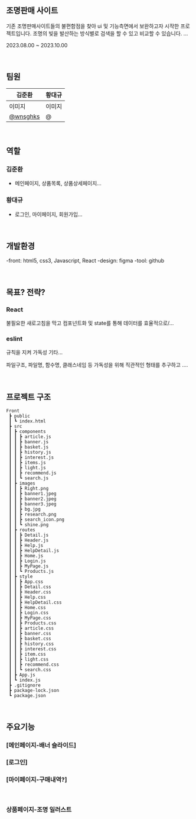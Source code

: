 ## 조명판매 사이트 
기존 조명판매사이트들의 불편함점을 찾아 ui 및 기능측면에서 보완하고자 시작한 프로젝트입니다.
조명의 빛을 발산하는 방식별로 검색을 할 수 있고 비교할 수 있습니다.
...


2023.08.00 ~ 2023.10.00

<br>

## 팀원
| 김준환 | 황대규 |
|------|-------|
|  이미지  |  이미지  |
| [@wnsghks](https://github.com/wnsghks) | @     |

<br>

## 역할
### 김준환
   - 메인페이지, 상품목록, 상품상세페이지... 
### 황대규
   - 로그인, 마이페이지, 회원가입...

<br>

## 개발환경
-front: html5, css3, Javascript, React 
-design: figma
-tool: github

<br>

## 목표? 전략?
### React
불필요한 새로고침을 막고 컴포넌트화 및 state를 통해 데이터를 효율적으로/...

### eslint
규칙을 지켜 가독성 기타...

파일구조, 파일명, 함수명, 클래스네임 등 가독성을 위해 직관적인 형태를 추구하고 ....

<br>

## 프로젝트 구조
    Front
     ┣ public
     ┃ ┗ index.html
     ┣ src
     ┃ ┣ components
     ┃ ┃ ┣ article.js
     ┃ ┃ ┣ banner.js
     ┃ ┃ ┣ basket.js
     ┃ ┃ ┣ history.js
     ┃ ┃ ┣ interest.js
     ┃ ┃ ┣ items.js
     ┃ ┃ ┣ light.js
     ┃ ┃ ┣ recommend.js
     ┃ ┃ ┗ search.js
     ┃ ┣ images
     ┃ ┃ ┣ Right.png
     ┃ ┃ ┣ banner1.jpeg
     ┃ ┃ ┣ banner2.jpeg
     ┃ ┃ ┣ banner3.jpeg
     ┃ ┃ ┣ bg.jpg
     ┃ ┃ ┣ research.png
     ┃ ┃ ┣ search_icon.png
     ┃ ┃ ┗ shine.png
     ┃ ┣ routes
     ┃ ┃ ┣ Detail.js
     ┃ ┃ ┣ Header.js
     ┃ ┃ ┣ Help.js
     ┃ ┃ ┣ HelpDetail.js
     ┃ ┃ ┣ Home.js
     ┃ ┃ ┣ Login.js
     ┃ ┃ ┣ MyPage.js
     ┃ ┃ ┗ Products.js
     ┃ ┣ style
     ┃ ┃ ┣ App.css
     ┃ ┃ ┣ Detail.css
     ┃ ┃ ┣ Header.css
     ┃ ┃ ┣ Help.css
     ┃ ┃ ┣ HelpDetail.css
     ┃ ┃ ┣ Home.css
     ┃ ┃ ┣ Login.css
     ┃ ┃ ┣ MyPage.css
     ┃ ┃ ┣ Products.css
     ┃ ┃ ┣ article.css
     ┃ ┃ ┣ banner.css
     ┃ ┃ ┣ basket.css
     ┃ ┃ ┣ history.css
     ┃ ┃ ┣ interest.css
     ┃ ┃ ┣ item.css
     ┃ ┃ ┣ light.css
     ┃ ┃ ┣ recommend.css
     ┃ ┃ ┗ search.css
     ┃ ┣ App.js
     ┃ ┗ index.js
     ┣ .gitignore
     ┣ package-lock.json
     ┗ package.json

<br>

## 주요기능
### [메인페이지-배너 슬라이드]

### [로그인]

### [마이페이지-구매내역?]

<br>

### 상품페이지-조명 일러스트


